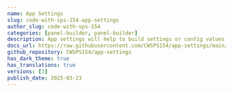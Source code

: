 ```yaml
---
name: App Settings
slug: code-with-sps-154-app-settings
author_slug: code-with-sps-154
categories: [panel-builder, panel-builder]
description: App settings will help to build settings or config values for the app.
docs_url: https://raw.githubusercontent.com/CWSPS154/app-settings/main/README.md
github_repository: CWSPS154/app-settings
has_dark_theme: true
has_translations: true
versions: [3]
publish_date: 2025-03-23
---
```

